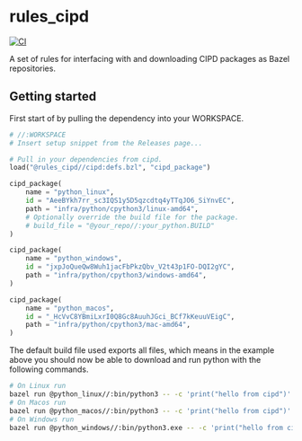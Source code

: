 # rules_cipd

[![CI](https://github.com/bazelembedded/rules_cipd/actions/workflows/main.yml/badge.svg)](https://github.com/bazelembedded/rules_cipd/actions/workflows/main.yml)

A set of rules for interfacing with and downloading CIPD packages as Bazel
repositories.

## Getting started
First start of by pulling the dependency into your WORKSPACE.
```py
# //:WORKSPACE
# Insert setup snippet from the Releases page...

# Pull in your dependencies from cipd.
load("@rules_cipd//cipd:defs.bzl", "cipd_package")

cipd_package(
    name = "python_linux",
    id = "AeeBYkh7rr_sc3IQS1y5D5qzcdtq4yTTqJO6_SiYnvEC",
    path = "infra/python/cpython3/linux-amd64",
    # Optionally override the build file for the package.
    # build_file = "@your_repo//:your_python.BUILD"
)

cipd_package(
    name = "python_windows",
    id = "jxpJoQueQw8Wuh1jacFbPkzQbv_V2t43p1FO-DQI2gYC",
    path = "infra/python/cpython3/windows-amd64",
)

cipd_package(
    name = "python_macos",
    id = "_HcVvC8YBmiLxrI0Q8Gc8AuuhJGci_BCf7kKeuuVEigC",
    path = "infra/python/cpython3/mac-amd64",
)

```

The default build file used exports all files, which means in the example above
you should now be able to download and run python with the following
commands.

```sh
# On Linux run
bazel run @python_linux//:bin/python3 -- -c 'print("hello from cipd")'
# On Macos run
bazel run @python_macos//:bin/python3 -- -c 'print("hello from cipd")'
# On Windows run
bazel run @python_windows//:bin/python3.exe -- -c 'print("hello from cipd")'
```


